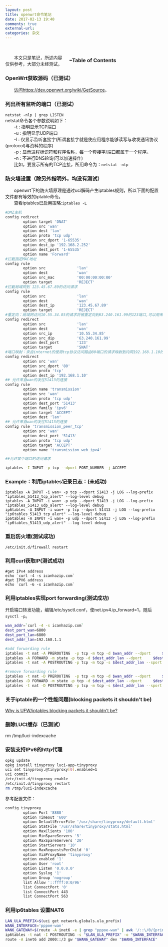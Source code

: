 ```yaml
---
layout: post
title: openwrt命令笔记
date: 2017-02-13 19:40
comments: true
external-url:
categories: 杂文
---
```

<br>
<div id="dw__toc" style="width:300px;float:right;margin-left:10px">
    <h3 class="toggle open" style="cursor: pointer;"><strong><span>−</span></strong>Table of Contents</h3>
    <div aria-expanded="true" style="display: block;">
        <div id="toc"></div>
    </div>
</div>

　　本文只是笔记，所述内容仅供参考，大部分未经测试。

### OpenWrt获取源码（已测试）
　　[访问https://dev.openwrt.org/wiki/GetSource](https://dev.openwrt.org/wiki/GetSource)。

### 列出所有监听的端口（已测试）
`netstat -nlp | grep LISTEN` <br>
netstat命令各个参数说明如下：<br>
　　-t : 指明显示TCP端口<br>
　　-u : 指明显示UDP端口<br>
　　-l : 仅显示监听套接字(所谓套接字就是使应用程序能够读写与收发通讯协议(protocol)与资料的程序)<br>
　　-p : 显示进程标识符和程序名称，每一个套接字/端口都属于一个程序。<br>
　　-n : 不进行DNS轮询(可以加速操作)<br>
　　比如，要显示所有的TCP连接，所用命令为：`netstat -ntp`<br>

### 防火墙设置（除另外指明外，均没有测试）
　　openwrt下的防火墙原理是通过uci解码产生iptables规则，所以下面的配置文件都有等效的iptable命令。<br>
　　查看iptables已启用策略:<code>iptables -L</code>

```bash
#DMZ主机
config redirect
        option target 'DNAT'
        option src 'wan'
        option dest 'lan'
        option proto 'tcp udp'
        option src_dport '1-65535'
        option dest_ip '192.168.2.252'
        option dest_port '1-65535'
        option name 'Forward'   
#拦截指定MAC地址
config rule
        option src              'lan'
        option dest             'wan'
        option src_mac          '00:00:00:00:00'
        option target           'REJECT'
#拦截局域网到 123.45.67.89的访问请求
config rule
        option src              'lan'
        option dest             'wan'
        option dest_ip          '123.45.67.89'
        option target           'REJECT'
#重定向：局域网访问10.55.34.85的请求将被重定向到63.240.161.99的123端口,可以用来做网页重定向
config redirect
        option src              'lan'
        option dest             'wan'
        option src_ip           '10.55.34.85'
        option src_dip          '63.240.161.99'
        option dest_port        '123'
        option target           'SNAT'
#端口映射：来自internet的使用tcp协议访问路由80端口的请求映射到内网192.168.1.10的 80端口,可以映射端口提高P2P效率
config redirect
        option src 'wan'
        option src_dport '80'
        option proto 'tcp'
        option dest_ip '192.168.1.10'                
## 允许来自wan的发往51413的连接        
config rule
        option name 'transmission'
        option src 'wan'
        option proto 'tcp udp'
        option dest_port '51413'
        option family 'ipv6'
        option target 'ACCEPT'
        option dest 'lan'
## 允许来自wan的发往51413的连接
config rule 'transmission_peer_tcp'
        option src 'wan'
        option dest_port '51413'
        option proto 'tcp udp'
        option target 'ACCEPT'
        option name 'transmission_web_ipv4'

##允许某个端口的访问请求

iptables -I INPUT -p tcp --dport PORT_NUMBER -j ACCEPT
```

### Example：利用iptables记录日志：(未成功)

```
iptables -A INPUT -i wan+ -p tcp --dport 51413 -j LOG --log-prefix "iptables_51413_tcp_alert" --log-level debug
iptables -A INPUT -i wan+ -p udp --dport 51413 -j LOG --log-prefix "iptables_51413_udp_alert" --log-level debug
ip6tables -A INPUT -i wan+ -p tcp --dport 51413 -j LOG --log-prefix "ip6tables_51413_tcp_alert" --log-level debug
ip6tables -A INPUT -i wan+ -p udp --dport 51413 -j LOG --log-prefix "ip6tables_51413_udp_alert" --log-level debug
```

### 重启防火墙(测试成功)
`/etc/init.d/firewall restart`

### 利用curl获取IP(测试成功)

```
#get IPv4 address
echo `curl -4 -s icanhazip.com`
#get IPV6 address
echo `curl -6 -s icanhazip.com`
```

### 利用iptables实现port forwarding(测试成功)
开启端口转发功能，编辑/etc/sysctl.conf，使net.ipv4.ip_forward=1，随后`sysctl -p`。

```bash
wan_addr=`curl -4 -s icanhazip.com`
dest_port_wan=6800
dest_port_lan=6800
dest_addr_lan=192.168.1.1

#add forwarding rule
iptables -t nat -A PREROUTING  -p tcp -m tcp -d $wan_addr --dport     $dest_port_wan -j DNAT --to-destination $dest_addr_lan:$dest_port_lan
iptables -A FORWARD -m state -p tcp -d $dest_addr_lan --dport     $dest_port_lan --state NEW,ESTABLISHED,RELATED -j ACCEPT
iptables -t nat -A POSTROUTING -p tcp -m tcp -s $dest_addr_lan --sport $dest_port_lan -j SNAT --to-source $wan_addr

#remove forwarding rule
iptables -t nat -D PREROUTING  -p tcp -m tcp -d $wan_addr --dport     $dest_port_wan -j DNAT --to-destination $dest_addr_lan:$dest_port_lan
iptables -D FORWARD -m state -p tcp -d $dest_addr_lan --dport     $dest_port_lan --state NEW,ESTABLISHED,RELATED -j ACCEPT
iptables -t nat -D POSTROUTING -p tcp -m tcp -s $dest_addr_lan --sport     $dest_port_lan -j SNAT --to-source $wan_addr
```

### 关于iptable的一个性能问题(blocking packets it shouldn't be)
[Why is UFW/iptables blocking packets it shouldn't be?](http://www.linuxquestions.org/questions/linux-networking-3/why-is-ufw-iptables-blocking-packets-it-shouldn%27t-be-4175500239/)

### 删除LUCI缓存（已测试）
rm /tmp/luci-indexcache

### 安装支持IPv6的http代理

```bash
opkg update
opkg install tinyproxy luci-app-tinyproxy
uci set tinyproxy.@tinyproxy[0].enabled=1
uci commit
/etc/init.d/tinyproxy enable
/etc/init.d/tinyproxy restart
rm /tmp/luci-indexcache
```
参考配置文件：

```bash
config tinyproxy
        option Port '8888'
        option Timeout '600'
        option DefaultErrorFile '/usr/share/tinyproxy/default.html'
        option StatFile '/usr/share/tinyproxy/stats.html'
        option MaxClients '100'
        option MinSpareServers '5'
        option MaxSpareServers '20'
        option StartServers '10'
        option MaxRequestsPerChild '0'
        option ViaProxyName 'tinyproxy'
        option enabled '1'
        option User 'root'
        option Listen '0.0.0.0'
        option Syslog '1'
        option Group 'nogroup'
        list Allow '::ffff:0:0/96'
        list ConnectPort '0'
        list ConnectPort 443
        list ConnectPort 563
```

### 利用ip6tables 设置NAT6

```bash
LAN_ULA_PREFIX=$(uci get network.globals.ula_prefix)
WAN6_INTERFACE='pppoe-wan'
WAN6_GATEWAY=$(route -A inet6 -e | grep "pppoe-wan" | awk '/::\/0/{print $2; exit}')
ip6tables -t nat -I POSTROUTING -s "$LAN_ULA_PREFIX" -o "$WAN6_INTERFACE" -j MASQUERADE
route -A inet6 add 2000::/3 gw "$WAN6_GATEWAY" dev "$WAN6_INTERFACE"
```
